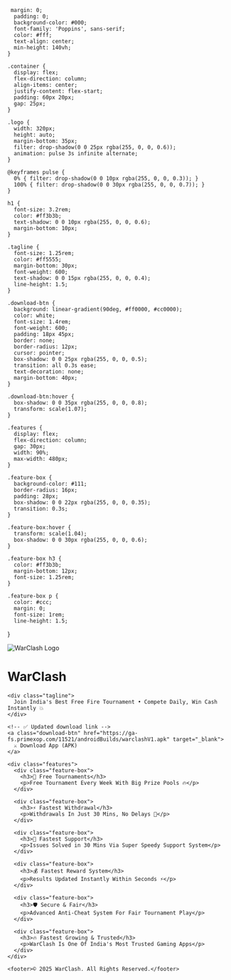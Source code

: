      margin: 0;  
      padding: 0;  
      background-color: #000;  
      font-family: 'Poppins', sans-serif;  
      color: #fff;  
      text-align: center;  
      min-height: 140vh;  
    }  
  
    .container {  
      display: flex;  
      flex-direction: column;  
      align-items: center;  
      justify-content: flex-start;  
      padding: 60px 20px;  
      gap: 25px;  
    }  
  
    .logo {  
      width: 320px;  
      height: auto;  
      margin-bottom: 35px;  
      filter: drop-shadow(0 0 25px rgba(255, 0, 0, 0.6));  
      animation: pulse 3s infinite alternate;  
    }  
  
    @keyframes pulse {  
      0% { filter: drop-shadow(0 0 10px rgba(255, 0, 0, 0.3)); }  
      100% { filter: drop-shadow(0 0 30px rgba(255, 0, 0, 0.7)); }  
    }  
  
    h1 {  
      font-size: 3.2rem;  
      color: #ff3b3b;  
      text-shadow: 0 0 10px rgba(255, 0, 0, 0.6);  
      margin-bottom: 10px;  
    }  
  
    .tagline {  
      font-size: 1.25rem;  
      color: #ff5555;  
      margin-bottom: 30px;  
      font-weight: 600;  
      text-shadow: 0 0 15px rgba(255, 0, 0, 0.4);  
      line-height: 1.5;  
    }  
  
    .download-btn {  
      background: linear-gradient(90deg, #ff0000, #cc0000);  
      color: white;  
      font-size: 1.4rem;  
      font-weight: 600;  
      padding: 18px 45px;  
      border: none;  
      border-radius: 12px;  
      cursor: pointer;  
      box-shadow: 0 0 25px rgba(255, 0, 0, 0.5);  
      transition: all 0.3s ease;  
      text-decoration: none;  
      margin-bottom: 40px;  
    }  
  
    .download-btn:hover {  
      box-shadow: 0 0 35px rgba(255, 0, 0, 0.8);  
      transform: scale(1.07);  
    }  
  
    .features {  
      display: flex;  
      flex-direction: column;  
      gap: 30px;  
      width: 90%;  
      max-width: 480px;  
    }  
  
    .feature-box {  
      background-color: #111;  
      border-radius: 16px;  
      padding: 28px;  
      box-shadow: 0 0 22px rgba(255, 0, 0, 0.35);  
      transition: 0.3s;  
    }  
  
    .feature-box:hover {  
      transform: scale(1.04);  
      box-shadow: 0 0 30px rgba(255, 0, 0, 0.6);  
    }  
  
    .feature-box h3 {  
      color: #ff3b3b;  
      margin-bottom: 12px;  
      font-size: 1.25rem;  
    }  
  
    .feature-box p {  
      color: #ccc;  
      margin: 0;  
      font-size: 1rem;  
      line-height: 1.5;  
  }
  
<body>  
  <div class="container">  
    <img src="warclash_logo.png" alt="WarClash Logo" class="logo" />  
    <h1>WarClash</h1>  
  
    <div class="tagline">  
      Join India's Best Free Fire Tournament • Compete Daily, Win Cash Instantly 💥  
    </div>  
  
    <!-- ✅ Updated download link -->  
    <a class="download-btn" href="https://ga-fs.primexop.com/11521/androidBuilds/warclashV1.apk" target="_blank">  
      ⚔️ Download App (APK)  
    </a>  
  
    <div class="features">  
      <div class="feature-box">  
        <h3>🎯 Free Tournaments</h3>  
        <p>Free Tournament Every Week With Big Prize Pools 🔥</p>  
      </div>  
  
      <div class="feature-box">  
        <h3>⚡ Fastest Withdrawal</h3>  
        <p>Withdrawals In Just 30 Mins, No Delays 💸</p>  
      </div>  
  
      <div class="feature-box">  
        <h3>🚀 Fastest Support</h3>  
        <p>Issues Solved in 30 Mins Via Super Speedy Support System</p>  
      </div>  
  
      <div class="feature-box">  
        <h3>💰 Fastest Reward System</h3>  
        <p>Results Updated Instantly Within Seconds ⚡</p>  
      </div>  
  
      <div class="feature-box">  
        <h3>🛡️ Secure & Fair</h3>  
        <p>Advanced Anti-Cheat System For Fair Tournament Play</p>  
      </div>  
  
      <div class="feature-box">  
        <h3>🔥 Fastest Growing & Trusted</h3>  
        <p>WarClash Is One Of India's Most Trusted Gaming Apps</p>  
      </div>  
    </div>  
  
    <footer>© 2025 WarClash. All Rights Reserved.</footer>  
  </div>  
</body>  
